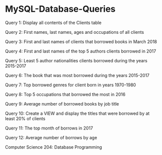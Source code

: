 # MySQL-Database-Queries


Query 1: Display all contents of the Clients table

Query 2: First names, last names, ages and occupations of all clients

Query 3: First and last names of clients that borrowed books in March 2018

Query 4: First and last names of the top 5 authors clients borrowed in 2017

Query 5: Least 5 author nationalities clients borrowed during the years 2015-2017

Query 6: The book that was most borrowed during the years 2015-2017

Query 7: Top borrowed genres for client born in years 1970-1980

Query 8: Top 5 occupations that borrowed the most in 2016

Query 9: Average number of borrowed books by job title

Query 10: Create a VIEW and display the titles that were borrowed by at least 20% of clients

Query 11: The top month of borrows in 2017

Query 12: Average number of borrows by age




Computer Science 204: Database Programming
